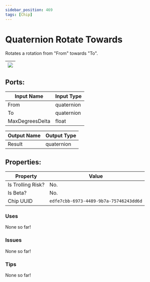 ```yaml
---
sidebar_position: 469
tags: [Chip]
---
```


# Quaternion Rotate Towards


Rotates a rotation from "From" towards "To".

| ![](https://images-ext-2.discordapp.net/external/MPmIaQzlEPmgGWlgi-WxBBXt0Bjv_zWPkg1y1f_sy3s/https/www.recroomcircuits.com/image/circuit/absolute-value?width=206&height=108) |
|-----|

## Ports:

| Input Name | Input Type |
|-----------|-----------|
| From | quaternion |
| To | quaternion |
| MaxDegreesDelta | float |

| Output Name | Output Type |
|-----------|-----------|
| Result | quaternion |

## Properties:

| Property  | Value |
|-------------------|-----------|
| Is Trolling Risk? | No. |
| Is Beta? | No. |
| Chip UUID | `edfe7cbb-6973-4489-9b7a-75746243dd6d` |

### Uses
None so far!

### Issues
None so far!

### Tips
None so far!
